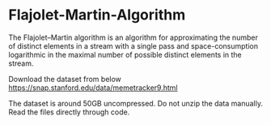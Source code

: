 # Flajolet-Martin-Algorithm
The Flajolet–Martin algorithm is an algorithm for approximating the number of distinct elements in a stream with a single pass and space-consumption logarithmic in the maximal number of possible distinct elements in the stream.

Download the dataset from below
https://snap.stanford.edu/data/memetracker9.html

The dataset is around 50GB uncompressed. Do not unzip the data manually. Read the files directly through code.
